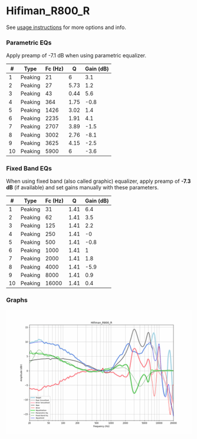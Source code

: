 # Hifiman_R800_R
See [usage instructions](https://github.com/jaakkopasanen/AutoEq#usage) for more options and info.

### Parametric EQs
Apply preamp of -7.1 dB when using parametric equalizer.

|   # | Type    |   Fc (Hz) |    Q |   Gain (dB) |
|-----|---------|-----------|------|-------------|
|   1 | Peaking |        21 | 6    |         3.1 |
|   2 | Peaking |        27 | 5.73 |         1.2 |
|   3 | Peaking |        43 | 0.44 |         5.6 |
|   4 | Peaking |       364 | 1.75 |        -0.8 |
|   5 | Peaking |      1426 | 3.02 |         1.4 |
|   6 | Peaking |      2235 | 1.91 |         4.1 |
|   7 | Peaking |      2707 | 3.89 |        -1.5 |
|   8 | Peaking |      3002 | 2.76 |        -8.1 |
|   9 | Peaking |      3625 | 4.15 |        -2.5 |
|  10 | Peaking |      5900 | 6    |        -3.6 |

### Fixed Band EQs
When using fixed band (also called graphic) equalizer, apply preamp of **-7.3 dB** (if available) and set gains manually with these parameters.

|   # | Type    |   Fc (Hz) |    Q |   Gain (dB) |
|-----|---------|-----------|------|-------------|
|   1 | Peaking |        31 | 1.41 |         6.4 |
|   2 | Peaking |        62 | 1.41 |         3.5 |
|   3 | Peaking |       125 | 1.41 |         2.2 |
|   4 | Peaking |       250 | 1.41 |        -0   |
|   5 | Peaking |       500 | 1.41 |        -0.8 |
|   6 | Peaking |      1000 | 1.41 |         1   |
|   7 | Peaking |      2000 | 1.41 |         1.8 |
|   8 | Peaking |      4000 | 1.41 |        -5.9 |
|   9 | Peaking |      8000 | 1.41 |         0.9 |
|  10 | Peaking |     16000 | 1.41 |         0.4 |

### Graphs
![](./Hifiman_R800_R.png)
